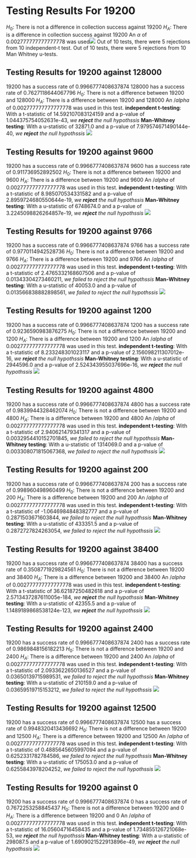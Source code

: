 # Testing Results For 19200 
$H_{0}$: There is not a difference in collection success against 19200 
$H_{A}$: There is a difference in collection success against 19200
An $\alpha$ of 0.002777777777777778 was used![](images/19200_against_all_SignalRate.png) 
Out of 10 tests, there were 5 rejections from 10 independent-t test.
Out of 10 tests, there were 5 rejections from 10 Man Whitney u-tests.
## Testing Results for 19200 against 128000 
19200 has a success rate of 0.9966777408637874
128000 has a success rate of 0.7627118644067796
$H_{0}$: There is not a difference between 19200 and 128000
$H_{A}$: There is a difference between 19200 and 128000
An $/alpha$ of 0.002777777777777778 was used in this test.
__independent t-testing__: With a t-statistic of 14.592107083124159 and a p-value of 1.044375754052631e-43, _we **reject** the null hypothssis_
__Man-Whitney testing__: With a u-statistic of 32871.0 and a p-value of 7.979574671490144e-40, _we **reject** the null hypothssis_
![](images/19200_against_128000.png) 
## Testing Results for 19200 against 9600 
19200 has a success rate of 0.9966777408637874
9600 has a success rate of 0.911736952892502
$H_{0}$: There is not a difference between 19200 and 9600
$H_{A}$: There is a difference between 19200 and 9600
An $/alpha$ of 0.002777777777777778 was used in this test.
__independent t-testing__: With a t-statistic of 8.985070534331582 and a p-value of 2.8959724680550644e-19, _we **reject** the null hypothssis_
__Man-Whitney testing__: With a u-statistic of 6748674.0 and a p-value of 3.2245098826264857e-19, _we **reject** the null hypothssis_
![](images/19200_against_9600.png) 
## Testing Results for 19200 against 9766 
19200 has a success rate of 0.9966777408637874
9766 has a success rate of 0.9770114942528736
$H_{0}$: There is not a difference between 19200 and 9766
$H_{A}$: There is a difference between 19200 and 9766
An $/alpha$ of 0.002777777777777778 was used in this test.
__independent t-testing__: With a t-statistic of 2.4765332168607506 and a p-value of 0.01343304273460211, _we failed to reject the null hypothssis_
__Man-Whitney testing__: With a u-statistic of 40053.0 and a p-value of 0.013566838882898561, _we failed to reject the null hypothssis_
![](images/19200_against_9766.png) 
## Testing Results for 19200 against 1200 
19200 has a success rate of 0.9966777408637874
1200 has a success rate of 0.9236590983876275
$H_{0}$: There is not a difference between 19200 and 1200
$H_{A}$: There is a difference between 19200 and 1200
An $/alpha$ of 0.002777777777777778 was used in this test.
__independent t-testing__: With a t-statistic of 8.233248301023117 and a p-value of 2.156098211307012e-16, _we **reject** the null hypothssis_
__Man-Whitney testing__: With a u-statistic of 2944596.0 and a p-value of 2.524343955037696e-16, _we **reject** the null hypothssis_
![](images/19200_against_1200.png) 
## Testing Results for 19200 against 4800 
19200 has a success rate of 0.9966777408637874
4800 has a success rate of 0.9839944328462074
$H_{0}$: There is not a difference between 19200 and 4800
$H_{A}$: There is a difference between 19200 and 4800
An $/alpha$ of 0.002777777777777778 was used in this test.
__independent t-testing__: With a t-statistic of 2.940621479341317 and a p-value of 0.0032954410152701845, _we failed to reject the null hypothssis_
__Man-Whitney testing__: With a u-statistic of 1314069.0 and a p-value of 0.003308071815067368, _we failed to reject the null hypothssis_
![](images/19200_against_4800.png) 
## Testing Results for 19200 against 200 
19200 has a success rate of 0.9966777408637874
200 has a success rate of 0.998960498960499
$H_{0}$: There is not a difference between 19200 and 200
$H_{A}$: There is a difference between 19200 and 200
An $/alpha$ of 0.002777777777777778 was used in this test.
__independent t-testing__: With a t-statistic of -1.0646984848382777 and a p-value of 0.2871503671603844, _we failed to reject the null hypothssis_
__Man-Whitney testing__: With a u-statistic of 433351.5 and a p-value of 0.2872727824263054, _we failed to reject the null hypothssis_
![](images/19200_against_200.png) 
## Testing Results for 19200 against 38400 
19200 has a success rate of 0.9966777408637874
38400 has a success rate of 0.3508771929824561
$H_{0}$: There is not a difference between 19200 and 38400
$H_{A}$: There is a difference between 19200 and 38400
An $/alpha$ of 0.002777777777777778 was used in this test.
__independent t-testing__: With a t-statistic of 36.62187250482618 and a p-value of 2.5713437287611005e-184, _we **reject** the null hypothssis_
__Man-Whitney testing__: With a u-statistic of 42355.5 and a p-value of 1.1489189868538124e-123, _we **reject** the null hypothssis_
![](images/19200_against_38400.png) 
## Testing Results for 19200 against 2400 
19200 has a success rate of 0.9966777408637874
2400 has a success rate of 0.9869848156182213
$H_{0}$: There is not a difference between 19200 and 2400
$H_{A}$: There is a difference between 19200 and 2400
An $/alpha$ of 0.002777777777777778 was used in this test.
__independent t-testing__: With a t-statistic of 2.0933622650136527 and a p-value of 0.03650139715989531, _we failed to reject the null hypothssis_
__Man-Whitney testing__: With a u-statistic of 210159.0 and a p-value of 0.03659519715153212, _we failed to reject the null hypothssis_
![](images/19200_against_2400.png) 
## Testing Results for 19200 against 12500 
19200 has a success rate of 0.9966777408637874
12500 has a success rate of 0.9948320413436692
$H_{0}$: There is not a difference between 19200 and 12500
$H_{A}$: There is a difference between 19200 and 12500
An $/alpha$ of 0.002777777777777778 was used in this test.
__independent t-testing__: With a t-statistic of 0.4885645605997094 and a p-value of 0.6252331782784586, _we failed to reject the null hypothssis_
__Man-Whitney testing__: With a u-statistic of 175053.0 and a p-value of 0.6255843978204252, _we failed to reject the null hypothssis_
![](images/19200_against_12500.png) 
## Testing Results for 19200 against 0 
19200 has a success rate of 0.9966777408637874
0 has a success rate of 0.7672253258845437
$H_{0}$: There is not a difference between 19200 and 0
$H_{A}$: There is a difference between 19200 and 0
An $/alpha$ of 0.002777777777777778 was used in this test.
__independent t-testing__: With a t-statistic of 16.05604716458435 and a p-value of 1.734855126721068e-53, _we **reject** the null hypothssis_
__Man-Whitney testing__: With a u-statistic of 298087.5 and a p-value of 1.6909021522913896e-49, _we **reject** the null hypothssis_
![](images/19200_against_0.png) 
